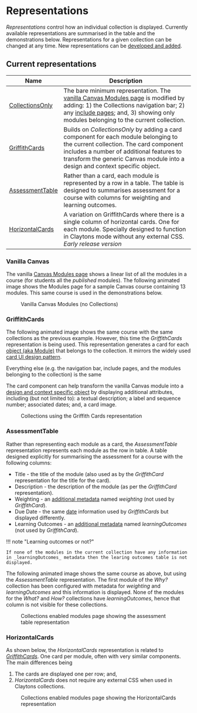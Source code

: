 # Representations

_Representations_ control how an individual collection is displayed.  Currently available representations are summarised in the table and the demonstrations below. Representations for a given collection can be changed at any time. New representations can be [developed and added](../../development/representations/representation-development.md).

## Current representations

| Name | Description |
| --- | --- |
| [CollectionsOnly](#collections-only) | The bare minimum representation. The [vanilla Canvas Modules page](#vanilla-canvas) is modified by adding: 1) the Collections navigation bar; 2) any [include pages](../collections/overview.md#include-page); and, 3) showing only modules belonging to the current collection. |
| [GriffithCards](#griffithcards) | Builds on _CollectionsOnly_ by adding a card component for each module belonging to the current collection. The card component includes a number of additional features to transform the generic Canvas module into a design and context specific object. |
| [AssessmentTable](#assessmenttable) | Rather than a card, each module is represented by a row in a table. The table is designed to summarises assessment for a course with columns for weighting and learning outcomes. |
| [HorizontalCards](#horizontalcards) | A variation on GriffithCards where there is a single column of horizontal cards. One for each module. Specially designed to function in Claytons mode without any external CSS. _Early release version_ |

### Vanilla Canvas

The vanilla [Canvas Modules page](https://community.canvaslms.com/t5/Canvas-Basics-Guide/What-are-Modules/ta-p/6) shows a linear list of all the modules in a course (for students all the _published_ modules). The following animated image shows the Modules page for a sample Canvas course containing 13 modules. This same course is used in the demonstrations below.

<figure markdown>
<figcaption>Vanilla Canvas Modules (no Collections)</figcaption>
<sl-animated-image src="../../../../assets/vanillaModules.gif" alt="Vanilla Canvas Modules (no Collections)" />
</figure>


### GriffithCards

The following animated image shows the same course with the same collections as the previous example. However, this time the _GriffithCards_ representation is being used. This representation generates a card for each [object (aka Module)](../objects/overview.md) that belongs to the collection. It mirrors the widely used [card UI design pattern](https://www.nngroup.com/articles/cards-component/). 

Everything else (e.g. the navigation bar, include pages, and the modules belonging to the collection) is the same

The card component can help transform the vanilla Canvas module into a [design and context specific object](../objects/overview.md) by displaying additional attributes, including (but not limited to): a textual description; a label and sequence number; associated dates; and, a card image.

<figure markdown>
<figcaption>Collections using the Griffith Cards representation</figcaption>
<sl-animated-image src="../pics/animatedGriffithCards.gif" alt="Collections using the Griffith Cards representation" />
</figure>


### AssessmentTable

Rather than representing each module as a card, the _AssessmentTable_ representation represents each module as the row in table. A table designed explicitly for summarising the assessment for a course with the following columns:

- Title - the title of the module (also used as by the _GriffithCard_ representation for the title for the card).
- Description - the description of the module (as per the _GriffithCard_ representation).
- Weighting - an [additional metadata](../objects/overview.md#additional-metadata) named _weighting_ (not used by _GriffithCard_).
- Due Date - the same [date](../objects/overview.md#dates) information used by _GriffithCards_ but displayed differently.
- Learning Outcomes - an [additional metadata](../objects/overview.md#additional-metadata) named _learningOutcomes_ (not used by _GriffithCard_).

!!! note "Learning outcomes or not?"

    If none of the modules in the current collection have any information in _learningOutcomes_ metadata then the learing outcomes table is not displayed.

The following animated image shows the same course as above, but using the _AssessmentTable_ representation. The first module of the _Why?_ collection has been configured with metadata for _weighting_ and _learningOutcomes_ and this information is displayed. None of the modules for the _What?_ and _How?_ collections have _learningOutcomes_, hence that column is not visible for these collections. 

<figure markdown>
<figcaption>Collections enabled modules page showing the assessment table representation</figcaption>
<sl-animated-image src="../pics/animatedAssessmentTable.gif" alt="Collections enabled modules page showing the assessment table representation" />
</figure>


### HorizontalCards

As shown below, the _HorizontalCards_ representation is related to [_GriffithCards_](#griffithcards). One card per module, often with very similar components. The main differences being 

1. The cards are displayed one per row; and,
2. _HorizontalCards_ does not require any external CSS when used in Claytons collections.

<figure markdown>
<figcaption>Collections enabled modules page showing the HorizontalCards representation</figcaption>
<sl-animated-image src="../pics/animatedHorizontalCards.gif" alt="Collections enabled modules page showing the HorizontalCards representation" />
</figure>

